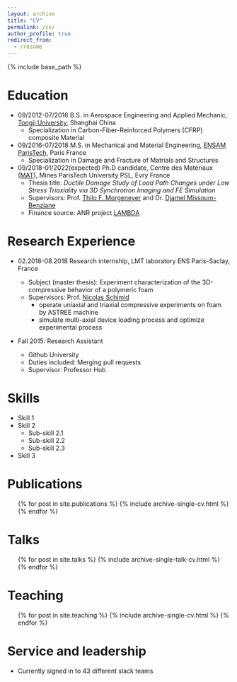 ```yaml
---
layout: archive
title: "CV"
permalink: /cv/
author_profile: true
redirect_from:
  - /resume
---
```


{% include base_path %}

Education
======
* 09/2012-07/2016 B.S. in Aerospace Engineering and Applied Mechanic, [Tongji University](https://en.tongji.edu.cn/), Shanghai China
  * Specialization in Carbon-Fiber-Reinforced Polymers (CFRP) composite Material
* 09/2016-07/2018 M.S. in Mechanical and Material Engineering, [ENSAM ParisTech](https://artsetmetiers.fr/), Paris France
  * Specialization in Damage and Fracture of Matrials and Structures
* 09/2018-01/2022(expected) Ph.D candidate, Centre des Matériaux ([MAT](https://www.mat.minesparis.psl.eu/Accueil/)), Mines ParisTech University PSL, Evry France   
  * Thesis title: *Ductile Damage Study of Load Path Changes under Low Stress Triaxiality via 3D Synchrotron Imaging and FE Simulation*  
  * Supervisors: Prof. [Thilo F. Morgeneyer](https://matperso.minesparis.psl.eu/Personnel/thilo.morgeneyer/&?lang=en) and Dr. [Djamel Missoum-Benziane](https://www.minesparis.psl.eu/Services/Annuaire/djamel-missoum-benziane)  
  * Finance source: ANR project [LAMBDA](https://scanr.enseignementsup-recherche.gouv.fr/project/ANR-17-CE08-0051)

Research Experience
======
* 02.2018-08.2018 Research internship, LMT laboratory ENS Paris-Saclay, France
  * Subject (master thesis): Experiment characterization of the 3D-compressive behavior of a polymeric foam
  * Supervisors: Prof. [Nicolas Schimid](https://w3.lmt.ens-cachan.fr/site/php_perso/perso_page_lmt.php?nom=SCHMITT&secteur=1-CE)
     - operate uniaxial and triaxial compressive experiments on foam by ASTREE machine
     - simulate multi-axial device loading process and optimize experimental process
     

* Fall 2015: Research Assistant
  * Github University
  * Duties included: Merging pull requests
  * Supervisor: Professor Hub
  
Skills
======
* Skill 1
* Skill 2
  * Sub-skill 2.1
  * Sub-skill 2.2
  * Sub-skill 2.3
* Skill 3

Publications
======
  <ul>{% for post in site.publications %}
    {% include archive-single-cv.html %}
  {% endfor %}</ul>
  
Talks
======
  <ul>{% for post in site.talks %}
    {% include archive-single-talk-cv.html %}
  {% endfor %}</ul>
  
Teaching
======
  <ul>{% for post in site.teaching %}
    {% include archive-single-cv.html %}
  {% endfor %}</ul>
  
Service and leadership
======
* Currently signed in to 43 different slack teams
